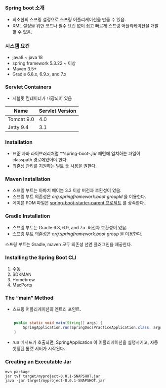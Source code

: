 ### Spring boot 소개
- 최소한의 스프링 설정으로 스프링 어플리케이션을 만들 수 있음.
- XML 설정을 위한 코드나 필수 요건 없이 쉽고 빠르게 스프링 어플리케이션을 개발할 수 있음.

### 시스템 요건
- java8 ~ java 18
- spring framework 5.3.22 ~ 이상
- Maven 3.5+
- Gradle 6.8.x, 6.9.x, and 7.x

### Servlet Containers
- 서블릿 컨테이너가 내장되어 있음

|  Name | Servlet Version|
|---|----------------|
|  Tomcat 9.0 | 4.0            |
|Jetty 9.4   | 3.1            |

### Installation

- 표준 자바 라이브러리처럼 **spring-boot-*.jar* 패턴에 일치하는 파일이 classpath 경로에있어야 한다.
- 의존성 관리를 지원하는 빌트 툴 사용을 권한다.

### Maven Installation
- 스프링 부트는 아파치 메이븐 3.3 이상 버전과 호환성이 있음.
- 스프링 부트 의존성은 *org.springframework.boot groupId* 을 이용한다. 
- 메이븐 POM 파일은 [spring-boot-starter-parent 프로젝트](https://www.baeldung.com/spring-boot-starter-parent) 를 상속한다..

### Gradle Installation
- 스프링 부트는 Gradle 6.8, 6.9, and 7.x. 버전과 호환성이 있음.
- 스프링 부트 의존성은 *org.springframework.boot group* 을 이용한다. 

스프링 부트는 Gradle, maven 모두 의존성 선언 플러그인을 제공한다.

### Installing the Spring Boot CLI
1. 수동
2. SDKMAN
3. Homebrew
4. MacPorts

### The “main” Method
- 스프링 어플리케이션의 엔트리 포인트.
```java

    public static void main(String[] args) {
        SpringApplication.run(SpringDocsPracticeApplication.class, args);
    }
```
- run 메서드가 호출되면, SpringApplication 이 어플리케이션을 실행시키고, 자동 셋팅된 톰캣 서버가 시작된다.


### Creating an Executable Jar
```shell
mvn package
jar tvf target/myproject-0.0.1-SNAPSHOT.jar
java -jar target/myproject-0.0.1-SNAPSHOT.jar
```
